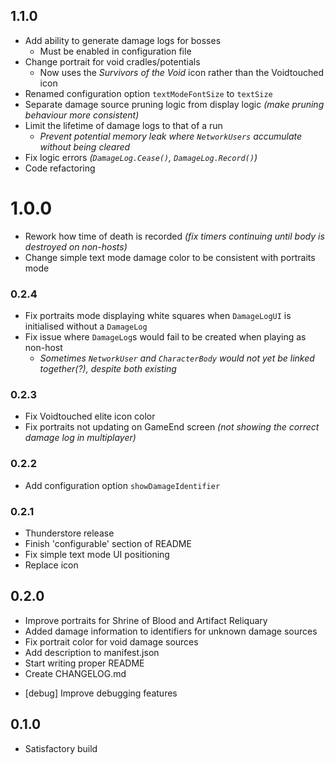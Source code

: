 ## 1.1.0
- Add ability to generate damage logs for bosses
    - Must be enabled in configuration file
- Change portrait for void cradles/potentials
    - Now uses the *Survivors of the Void* icon rather than the Voidtouched icon
- Renamed configuration option `textModeFontSize` to `textSize`
- Separate damage source pruning logic from display logic *(make pruning behaviour more consistent)*
- Limit the lifetime of damage logs to that of a run
    - *Prevent potential memory leak where `NetworkUsers` accumulate without being cleared*
- Fix logic errors *(`DamageLog.Cease()`, `DamageLog.Record()`)*
- Code refactoring

# 1.0.0
- Rework how time of death is recorded *(fix timers continuing until body is destroyed on non-hosts)*
- Change simple text mode damage color to be consistent with portraits mode

### 0.2.4
- Fix portraits mode displaying white squares when `DamageLogUI` is initialised without a `DamageLog`
- Fix issue where `DamageLog`s would fail to be created when playing as non-host
    - *Sometimes `NetworkUser` and `CharacterBody` would not yet be linked together(?), despite both existing*

### 0.2.3
- Fix Voidtouched elite icon color
- Fix portraits not updating on GameEnd screen *(not showing the correct damage log in multiplayer)*

### 0.2.2
- Add configuration option `showDamageIdentifier`

### 0.2.1
- Thunderstore release
- Finish 'configurable' section of README
- Fix simple text mode UI positioning
- Replace icon

## 0.2.0
- Improve portraits for Shrine of Blood and Artifact Reliquary
- Added damage information to identifiers for unknown damage sources
- Fix portrait color for void damage sources
- Add description to manifest.json
- Start writing proper README
- Create CHANGELOG.md
<!--  -->
- [debug] Improve debugging features

## 0.1.0
- Satisfactory build
